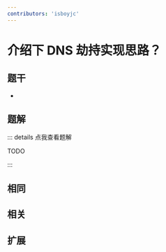 ```yaml
---
contributors: 'isboyjc'
---
```


# 介绍下 DNS 劫持实现思路？


## 题干

- 



## 题解

::: details 点我查看题解

  TODO

:::



## 相同


## 相关


## 扩展

